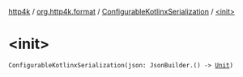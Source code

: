 [http4k](../../index.md) / [org.http4k.format](../index.md) / [ConfigurableKotlinxSerialization](index.md) / [&lt;init&gt;](./-init-.md)

# &lt;init&gt;

`ConfigurableKotlinxSerialization(json: JsonBuilder.() -> `[`Unit`](https://kotlinlang.org/api/latest/jvm/stdlib/kotlin/-unit/index.html)`)`